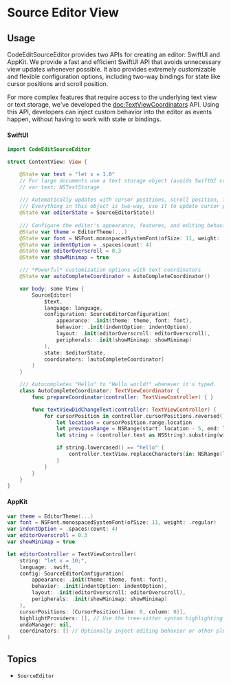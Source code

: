 # Source Editor View

## Usage

CodeEditSourceEditor provides two APIs for creating an editor: SwiftUI and AppKit. We provide a fast and efficient SwiftUI API that avoids unnecessary view updates whenever possible. It also provides extremely customizable and flexible configuration options, including two-way bindings for state like cursor positions and scroll position. 

For more complex features that require access to the underlying text view or text storage, we've developed the <doc:TextViewCoordinators> API. Using this API, developers can inject custom behavior into the editor as events happen, without having to work with state or bindings.

#### SwiftUI

```swift
import CodeEditSourceEditor

struct ContentView: View {

    @State var text = "let x = 1.0"
    // For large documents use a text storage object (avoids SwiftUI comparisons)
    // var text: NSTextStorage
    
    /// Automatically updates with cursor positions, scroll position, find panel text.
    /// Everything in this object is two-way, use it to update cursor positions, scroll position, etc.
    @State var editorState = SourceEditorState()
    
    /// Configure the editor's appearance, features, and editing behavior...
    @State var theme = EditorTheme(...)
    @State var font = NSFont.monospacedSystemFont(ofSize: 11, weight: .regular)
    @State var indentOption = .spaces(count: 4)
    @State var editorOverscroll = 0.3
    @State var showMinimap = true

    /// *Powerful* customization options with text coordinators 
    @State var autoCompleteCoordinator = AutoCompleteCoordinator()

    var body: some View { 
        SourceEditor(
            $text,
            language: language,
            configuration: SourceEditorConfiguration(
                appearance: .init(theme: theme, font: font),
                behavior: .init(indentOption: indentOption),
                layout: .init(editorOverscroll: editorOverscroll),
                peripherals: .init(showMinimap: showMinimap)
            ),
            state: $editorState,
            coordinators: [autoCompleteCoordinator]
        )
    }

    /// Autocompletes "Hello" to "Hello world!" whenever it's typed.
    class AutoCompleteCoordinator: TextViewCoordinator {
        func prepareCoordinator(controller: TextViewController) { }

        func textViewDidChangeText(controller: TextViewController) {
            for cursorPosition in controller.cursorPositions.reversed() where cursorPosition.range.location >= 5 {
                let location = cursorPosition.range.location
                let previousRange = NSRange(start: location - 5, end: location)
                let string = (controller.text as NSString).substring(with: previousRange)

                if string.lowercased() == "hello" {
                    controller.textView.replaceCharacters(in: NSRange(location: location, length: 0), with: " world!")
                }
            }
        }
    }
}
```

#### AppKit

```swift
var theme = EditorTheme(...)
var font = NSFont.monospacedSystemFont(ofSize: 11, weight: .regular)
var indentOption = .spaces(count: 4)
var editorOverscroll = 0.3
var showMinimap = true

let editorController = TextViewController(
    string: "let x = 10;",
    language: .swift,
    config: SourceEditorConfiguration(
        appearance: .init(theme: theme, font: font),
        behavior: .init(indentOption: indentOption),
        layout: .init(editorOverscroll: editorOverscroll),
        peripherals: .init(showMinimap: showMinimap)
    ),
    cursorPositions: [CursorPosition(line: 0, column: 0)],
    highlightProviders: [], // Use the tree-sitter syntax highlighting provider by default
    undoManager: nil,
    coordinators: [] // Optionally inject editing behavior or other plugins.
)
```

## Topics

- ``SourceEditor``
